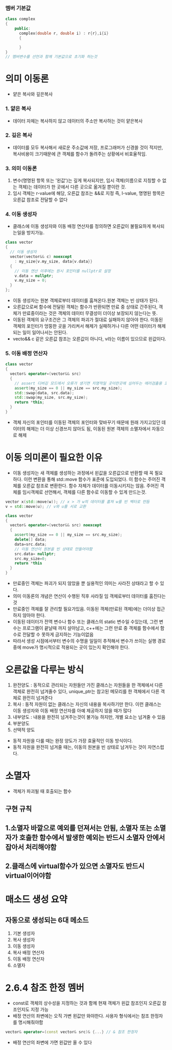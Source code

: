 ### 멤버 기본값
```cpp
class complex
{   
    public:
      complex(double r, double i) : r{r},i{i}
      {

      }
}
// 멤버변수를 선언과 함께 기본값으로 초기화 하는것
```

# **의미 이동론**
- 얕은 복사와 깊은복사
### 1. 얕은 복사
- 데이터 자체는 복사하지 않고 데이터의 주소만 복사하는 것이 얕은복사

### 2. 깊은 복사
- 데이터를 모두 복사해서 새로운 주소값에 저장, 프로그래머가 신경쓸 것이 적지만, 복사비용이 크기때문에 큰 객체를 함수가 돌려주는 상황에서 비효율적임.

### 3. 의미 이동론
1. 변수(명명된 항목 또는 '왼값')는 깊게 복사되지만, 임시 객체(이름으로 지칭할 수 없는 객체)는 데이터가 한 곳에서 다른 곳으로 옮겨질 뿐이란 것.
2. 임시 객체는 r-value에 해당, 오른값 참조는 &&로 지정
   즉, l-value, 명명된 항목은 오른값 참조로 전달할 수 없다

### 4. 이동 생성자
- 클래스에 이동 생성자와 이동 배정 연산자를 정의하면 오른값이 불필요하게 복사되는일을 방지가능.
```cpp
class vector
{
  // 이동 생성자
  vector(vector&& c) noexcept
    : my_size{v.my_size, data{v.data}}
  {
    // 이동 연산 이후에는 원시 포인터를 nullptr로 설정
    v.data = nullptr;
    v.my_size = 0;
  }
};
```
- 이동 생성자는 원본 객체로부터 데이터를 훔쳐온다.원본 객체는 빈 상태가 된다. 
- 오른값으로써 함수에 전달된 객체는 함수가 반환되면 만료 중 상태로 간주된다, 객체가 만료중이라는 것은
객체의 데이터 무결성이 더이상 보장되지 않는다는 뜻.
- 이동된 객체의 요구조건은 그 객체의 파괴가 절대로 실패하지 않아야 한다. 이동된 객체의 포인터가 엉뚱한 곳을 가리켜서 해제가 실패하거나 다른 어떤 데이터가 해제되는 일이 일어나서는 안된다.
- vecto&& c 같은 오른값 참조는 오른값이 아니다, v라는 이름이 있으므로 왼값이다.

### 5. 이동 배정 연산자
```cpp
class vector
{
  vector& operator=(vector&& src)
  {
    // assert 디버깅 모드에서 오류가 생기면 치명적일 곳이란곳에 심어두는 에러검출용 코드
    assert(my_size == 0 || my_size == src.my_size);
    std::swap(data, src.data);
    std::swap(my_size, src.my_size);
    return *this;
  }
}
```
- 객체 자신의 포인터를 이동된 객체의 포인터와 맞바꾸기 때문에 원래 가지고있던 데이터의 해제는 더 이상 신경쓰지 않아도 됨, 이동된 원본 객체의 소멸자에서 자동으로 해제

# 이동 의미론이 필요한 이유
- 이동 생성자는 새 객체를 생성하는 과정에서 왼값을 오른값으로 반환할 때 꼭 필요하다. 이런 변환을 통해 std::move 함수가 표준에 도입되었다. 이 함수는 주어진 객체를 오른값 참조로 변환한다. 함수 자체가 데이터를 이동시키지는 않음. 주어진 객체를 임시객체로 선언해서, 객체를 다른 함수로 이동할 수 있게 만드는것.
```cpp
vector x(std::move(w)); // x > 가 w의 데이터를 훔쳐 w를 빈 벡터로 만듬
v = std::move(u); // v와 u를 서로 교환
```
```cpp
class vector
{
  vector& operator=(vector&& src) noexcept
  {
    assert(my_size == 0 || my_size == src.my_size);
    delete[] data;
    data=src.data;
    // 이동 연산이 원본을 빈 상태로 만들어야함
    src.data= nullptr;
    src.my_size=0;
    return *this
  }
}
```
- 만료중인 객체는 파괴가 되지 않았을 뿐 실용적인 의미는 사라진 상태라고 할 수 있다.
- 의미 이동론의 개념은 연산이 수행된 직후 사라질 임 객체로부터 데이터를 훔친다는것
- 만료중인 객체를 잘 관리할 필요가있음. 이동된 객체(만료된 객체)에는 더이상 접근하지 않아야 한다.
- 이동된 데이터가 전역 변수나 함수 또는 클래스의 static 변수일 수있는데, 그런 변수는 프로그램이 끝날때 까지 살아남고, c++에는 그런 만료 중 객체를 함수에서 함수로 전달할 수 못하게 금지하는 기능이없음
- 따라서 생성 시점에서부터 변수의 수명을 일일이 추적해서 변수가 쓰이는 실행 경로중에 move가 명시적으로 적용되는 곳이 있는지 확인해야 한다.

# 오른값을 다루는 방식
1. 완전양도 : 동적으로 관리되는 자원들만 가진 클래스는 자원들을 한 객체에서 다른 객체로 완전히 넘겨줄수 있다, unique_ptr는 참고된 메모리를 한 객체에서 다른 객체로 완전히 넘겨준다
2. 복사 : 동적 자원이 없는 클래스는 자신의 내용을 복사하기만 한다. 이런 클래스는 이동 생성자와 이동 배정 연산자를 아예 제공하지 않을 때가 많다
3. 내부양도 : 내용을 완전히 넘겨주는것이 불가능 하지만, 개별 요소는 넘겨줄 수 있음
4. 부분양도
5. 선택적 양도

- 동적 자원을 다룰 때는 완정 양도가 가장 효율적인 이동 방식이다.
- 동적 자원을 완전히 넘겨줄 때는, 이동의 원본을 빈 상태로 남겨두는 것이 자연스럽다.

# 소멸자
- 객체가 파괴될 때 호출되는 함수
## 구현 규칙
## 1.소멸자 바깥으로 예외를 던져서는 안됨, 소멸자 또는 소멸자가 호출한 함수에서 발생한 예외는 반드시 소멸자 안에서 잡아서 처리해야함
## 2.클래스에 virtual함수가 있으면 소멸자도 반드시 virtual이어야함

# 매소드 생성 요약
## 자동으로 생성되는 6대 메소드
1. 기본 생성자
2. 복사 생성자 
3. 이동 생성자
4. 복사 배정 연산자
5. 이동 배정 연산자
6. 소멸자

# 2.6.4 참조 한정 멤버
- const로 객체의 상수성을 지정하는 것과 함께 현재 객체가 왼값 참조인지 오른값 참조인지도 지정 가능
- 배정 연산의 좌변에는 오직 가변 왼값만 와야한다. 사용자 형식에서는 참조 한정자를 명시해줘야함
```cpp
vector& operator=(const vector& src)& {...} // & 참조 한정자
```
- 배정 연산의 좌변에 가면 왼값만 올 수 있다
